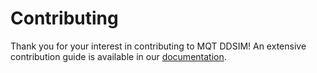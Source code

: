 <!--- This file has been generated from an external template. Please do not modify it directly. -->
<!--- Changes should be contributed to https://github.com/munich-quantum-toolkit/templates. -->

# Contributing

Thank you for your interest in contributing to MQT DDSIM!
An extensive contribution guide is available in our [documentation](https://mqt.readthedocs.io/projects/ddsim/en/latest/CONTRIBUTING.html).
